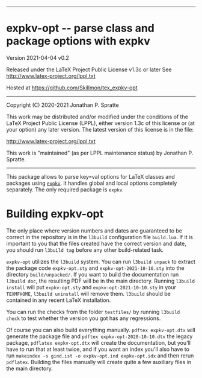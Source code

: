 -------------------------------------------------------------------------------
# expkv-opt -- parse class and package options with expkv

Version 2021-04-04 v0.2

Released under the LaTeX Project Public License v1.3c or later
See http://www.latex-project.org/lppl.txt

Hosted at https://github.com/Skillmon/tex_expkv-opt

-------------------------------------------------------------------------------

Copyright (C) 2020-2021 Jonathan P. Spratte

This  work may be  distributed and/or  modified under  the conditions  of the
LaTeX Project Public License (LPPL),  either version 1.3c  of this license or
(at your option) any later version.  The latest version of this license is in
the file:

  http://www.latex-project.org/lppl.txt

This work is "maintained" (as per LPPL maintenance status) by
  Jonathan P. Spratte.

-------------------------------------------------------------------------------

This package allows to parse key=val options for LaTeX classes and packages
using [`expkv`](https://github.com/Skillmon/tex_expkv). It handles global and
local options completely separately. The only required package is `expkv`.

# Building expkv-opt

The only place where version numbers and dates are guaranteed to be correct in
the repository is in the `l3build` configuration file `build.lua`. If it is
important to you that the files created have the correct version and date, you
should run `l3build tag` before any other build-related task.

`expkv-opt` utilizes the `l3build` system. You can run `l3build unpack` to
extract the package code `expkv-opt.sty` and `expkv-opt-2021-10-10.sty` into the
directory `build/unpacked/`.  If you want to build the documentation run
`l3build doc`, the resulting PDF will be in the main directory. Running `l3build
install` will put `expkv-opt.sty` and `expkv-opt-2021-10-10.sty` in your
`TEXMFHOME`, `l3build uninstall` will remove them. `l3build` should be contained
in any recent LaTeX installation.

You can run the checks from the folder `testfiles/` by running `l3build check`
to test whether the version you got has any regressions.

Of course you can also build everything manually. `pdftex expkv-opt.dtx` will
generate the package file and `pdftex expkv-opt-2020-10-10.dtx` the legacy
package, `pdflatex expkv-opt.dtx` will create the documentation, but you'll have
to run that at least twice, and if you want an index you'll also have to run
`makeindex -s gind.ist -o expkv-opt.ind expkv-opt.idx` and then rerun
`pdflatex`. Building the files manually will create quite a few auxiliary files
in the main directory.
